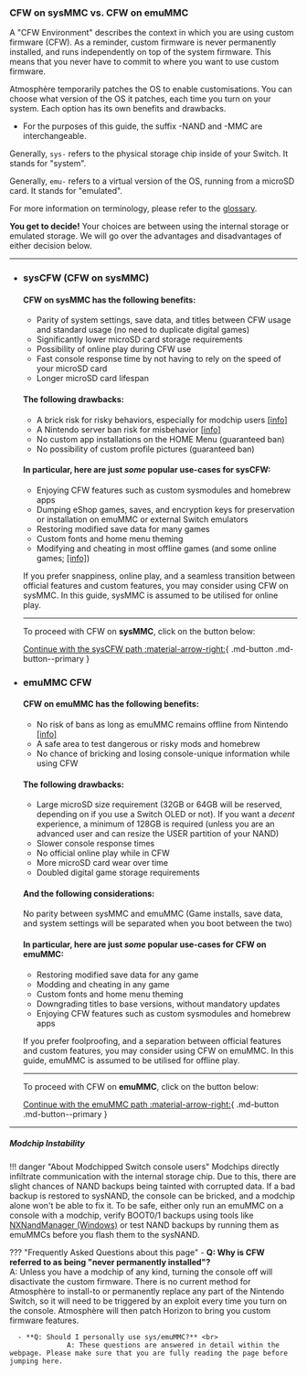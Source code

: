 ### **CFW on sysMMC vs. CFW on emuMMC**

A "CFW Environment" describes the context in which you are using custom firmware (CFW).
As a reminder, custom firmware is never permanently installed, and runs independently on top of the system firmware. This means that you never have to commit to where you want to use custom firmware.

Atmosphère temporarily patches the OS to enable customisations. You can choose what version of the OS it patches, each time you turn on your system. Each option has its own benefits and drawbacks.

 - For the purposes of this guide, the suffix -NAND and -MMC are interchangeable.

Generally, `sys-` refers to the physical storage chip inside of your Switch. It stands for "system".

Generally, `emu-` refers to a virtual version of the OS, running from a microSD card. It stands for "emulated".

For more information on terminology, please refer to the [glossary](../../extras/glossary.md).

**You get to decide!** Your choices are between using the internal storage or emulated storage. We will go over the advantages and disadvantages of either decision below.

-----

<div class="grid cards" markdown>

-   ### **sysCFW (CFW on sysMMC)**
    #### **CFW on sysMMC has the following benefits:**

    * Parity of system settings, save data, and titles between CFW usage and standard usage (no need to duplicate digital games)
    * Significantly lower microSD card storage requirements
    * Possibility of online play during CFW use
    * Fast console response time by not having to rely on the speed of your microSD card
    * Longer microSD card lifespan


    #### **The following drawbacks:**

    * A brick risk for risky behaviors, especially for modchip users [[info]](#modchip-instability)
    * A Nintendo server ban risk for misbehavior [[info]](https://nx.eiphax.tech/ban.html)
    * No custom app installations on the HOME Menu (guaranteed ban)
    * No possibility of custom profile pictures (guaranteed ban)

    #### **In particular, here are just *some* popular use-cases for sysCFW:**

    * Enjoying CFW features such as custom sysmodules and homebrew apps
    * Dumping eShop games, saves, and encryption keys for preservation or installation on emuMMC or external Switch emulators
    * Restoring modified save data for many games
    * Custom fonts and home menu theming
    * Modifying and cheating in most offline games (and some online games; [[info]](../../homebrew/edizon.md))

    If you prefer snappiness, online play, and a seamless transition between official features and custom features, you may consider using CFW on sysMMC. In this guide, sysMMC is assumed to be utilised for online play.

    -----

    To proceed with CFW on **sysMMC**, click on the button below:

    [Continue with the sysCFW path :material-arrow-right:](../all/partitioning_sd_syscfw.md){ .md-button .md-button--primary }

-   ### **emuMMC CFW**
    #### **CFW on emuMMC has the following benefits:**

    * No risk of bans as long as emuMMC remains offline from Nintendo [[info]](../../extras/img/ban.png)
    * A safe area to test dangerous or risky mods and homebrew
    * No chance of bricking and losing console-unique information while using CFW

    #### **The following drawbacks:**

    * Large microSD size requirement (32GB or 64GB will be reserved, depending on if you use a Switch OLED or not). If you want a *decent* experience, a minimum of 128GB is required (unless you are an advanced user and can resize the USER partition of your NAND)
    * Slower console response times
    * No official online play while in CFW
    * More microSD card wear over time
    * Doubled digital game storage requirements <link to dumping digital games>

    #### **And the following considerations:**
    No parity between sysMMC and emuMMC (Game installs, save data, and system settings will be separated when you boot between the two)

    #### **In particular, here are just *some* popular use-cases for CFW on emuMMC:**

    * Restoring modified save data for any game
    * Modding and cheating in any game
    * Custom fonts and home menu theming
    * Downgrading titles to base versions, without mandatory updates
    * Enjoying CFW features such as custom sysmodules and homebrew apps

    If you prefer foolproofing, and a separation between official features and custom features, you may consider using CFW on emuMMC. In this guide, emuMMC is assumed to be utilised for offline play.

    -----

    To proceed with CFW on **emuMMC**, click on the button below:

    [Continue with the emuMMC path :material-arrow-right:](../all/partitioning_sd.md){ .md-button .md-button--primary }

</div>

-----

##### Modchip Instability
!!! danger "About Modchipped Switch console users"
      Modchips directly infiltrate communication with the internal storage chip. Due to this, there are slight chances of NAND backups being tainted with corrupted data. If a bad backup is restored to sysNAND, the console can be bricked, and a modchip alone won't be able to fix it. To be safe, either only run an emuMMC on a console with a modchip, verify BOOT0/1 backups using tools like [NXNandManager (Windows)](https://github.com/eliboa/NxNandManager) or test NAND backups by running them as emuMMCs before you flash them to the sysNAND.

??? "Frequently Asked Questions about this page"
      - **Q: Why is CFW referred to as being "never permanently installed"?** <br>
                  A: Unless you have a modchip of any kind, turning the console off will disactivate the custom firmware. There is no current method for Atmosphère to install-to or permanently replace any part of the Nintendo Switch, so it will need to be triggered by an exploit every time you turn on the console. Atmosphère will then patch Horizon to bring you custom firmware features.

      - **Q: Should I personally use sys/emuMMC?** <br>
                  A: These questions are answered in detail within the webpage. Please make sure that you are fully reading the page before jumping here.
